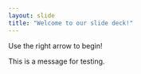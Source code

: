 ```yaml
---
layout: slide
title: "Welcome to our slide deck!"
---
```


Use the right arrow to begin!

This is a message for testing.
